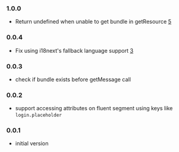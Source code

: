 ### 1.0.0

- Return undefined when unable to get bundle in getResource [5](https://github.com/i18next/i18next-fluent/pull/5)

### 0.0.4

- Fix using i18next's fallback language support [3](https://github.com/i18next/i18next-fluent/pull/3)

### 0.0.3

- check if bundle exists before getMessage call

### 0.0.2

- support accessing attributes on fluent segment using keys like `login.placeholder`

### 0.0.1

- initial version
